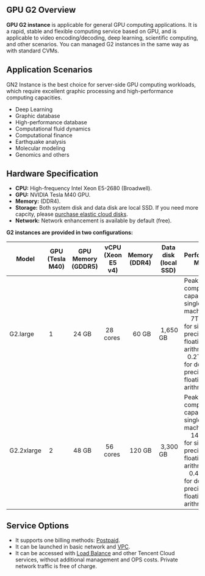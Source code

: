 ## GPU G2 Overview
**GPU G2 instance** is applicable for general GPU computing applications. It is a rapid, stable and flexible computing service based on GPU, and is applicable to video encoding/decoding, deep learning, scientific computing, and other scenarios. You can managed G2 instances in the same way as with standard CVMs.

## Application Scenarios
GN2 Instance is the best choice for server-side GPU computing workloads, which require excellent graphic processing and high-performance computing capacities.
 - Deep Learning
 - Graphic database
 - High-performance database
 - Computational fluid dynamics
 - Computational finance
 - Earthquake analysis
 - Molecular modeling
 - Genomics and others

## Hardware Specification
- **CPU:** High-frequency Intel Xeon E5-2680 (Broadwell).
- **GPU:** NVIDIA Tesla M40 GPU.
- **Memory:** (DDR4).
- **Storage:** Both system disk and data disk are local SSD. If you need more capcity, please [purchase elastic cloud disks](/doc/product/362/2732).	 
- **Network:** Network enhancement is available by default (free).

	
**G2 instances are provided in two configurations:**
<table>
		<thead>
		<tr>
			<th width=10%>Model</th>
			<th width=11%>GPU<br>(Tesla M40)</th>
			<th width=11%>GPU Memory<br>(GDDR5)</th>
			<th width=12%>vCPU<br>(Xeon E5 v4)</th>
			<th>Memory<br>(DDR4)</th>
			<th>Data disk<br>(local SSD)</th>
			<th>Performance Metric</th>
		</tr>
		</thead>
			<tbody>
					<tr>
					<td>G2.large</td>
					<td>&nbsp;1</td>
					<td>&nbsp;24 GB</td>
					<td>&nbsp;28 cores</td>
					<td>&nbsp;&nbsp;&nbsp;60 GB</td>
					<td>&nbsp;1,650 GB</td>
					<td>Peak computing capacity for single machine:<br/>&nbsp;&nbsp;&nbsp;&nbsp;7T Flops for single-precision floating point arithmetic.<br/>&nbsp;&nbsp;0.2T Flops for double-precision floating point arithmetic.</td>
					</tr>
				<tr>
				<td>G2.2xlarge</td>
				<td>&nbsp;2</td>
				<td>&nbsp;48 GB</td>
				<td>&nbsp;56 cores</td>
				<td>&nbsp;120 GB</td>
				<td>&nbsp;3,300 GB</td>
				<td>Peak computing capacity for single machine:<br/>&nbsp;&nbsp;&nbsp;&nbsp;14 T Flops for single-precision floating point arithmetic.<br/>&nbsp;&nbsp;&nbsp;0.4 T Flops for double-precision floating point arithmetic.</td>
				</tr>
			</tbody>
</table>

## Service Options
- It supports one billing methods: [Postpaid](/doc/product/213/2180#2.-.E6.8C.89.E9.87.8F.E8.AE.A1.E8.B4.B9).
- It can be launched in basic network and [VPC](/doc/product/213/5227).
- It can be accessed with [Load Balance](/doc/product/214/524) and other Tencent Cloud services, without additional management and OPS costs. Private network traffic is free of charge.

